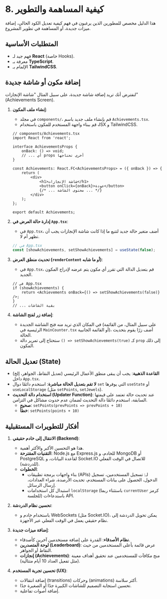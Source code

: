 # 8. كيفية المساهمة والتطوير

هذا الدليل مخصص للمطورين الذين يرغبون في فهم كيفية تعديل الكود الحالي، إضافة ميزات جديدة، أو المساهمة في تطوير المشروع.

## المتطلبات الأساسية

- فهم جيد لـ **React** (خاصة Hooks).
- معرفة بـ **TypeScript**.
- الإلمام بـ **TailwindCSS**.

## إضافة مكون أو شاشة جديدة

لنفترض أنك تريد إضافة شاشة جديدة، على سبيل المثال "شاشة الإنجازات" (Achievements Screen).

1.  **إنشاء ملف المكون**:
    - في مجلد `components/`، قم بإنشاء ملف جديد باسم `Achievements.tsx`.
    - قم ببناء واجهة المستخدم للمكون باستخدام JSX و TailwindCSS.

    ```tsx
    // components/Achievements.tsx
    import React from 'react';

    interface AchievementsProps {
        onBack: () => void;
        // ... أي props أخرى تحتاجها
    }

    const Achievements: React.FC<AchievementsProps> = ({ onBack }) => {
        return (
            <div>
                <h1>شاشة الإنجازات</h1>
                <button onClick={onBack}>عودة</button>
                {/* ... محتوى الشاشة ... */}
            </div>
        );
    };

    export default Achievements;
    ```

2.  **إدارة حالة العرض في `App.tsx`**:
    - في `App.tsx`، أضف متغير حالة جديد لتتبع ما إذا كانت شاشة الإنجازات يجب أن تظهر أم لا.

    ```typescript
    // في App.tsx
    const [showAchievements, setShowAchievements] = useState(false);
    ```

3.  **تحديث منطق العرض (`renderContent` أو ما شابه)**:
    - في `App.tsx`، قم بتعديل الدالة التي تقرر أي مكون يتم عرضه لإدراج المكون الجديد.

    ```tsx
    // في App.tsx
    if (showAchievements) {
        return <Achievements onBack={() => setShowAchievements(false)} />;
    }
    // ... بقية الشاشات
    ```

4.  **إضافة زر لفتح الشاشة**:
    - في المكان الذي تريد منه فتح الشاشة الجديدة (على سبيل المثال، من القائمة الرئيسية في `MainCounter.tsx` أو القائمة الجانبية)، أضف زرًا يقوم بتحديث الحالة.
    - ستحتاج إلى تمرير دالة `() => setShowAchievements(true)` كـ `prop` إلى ذلك المكون.

## تعديل الحالة (State)

- **القاعدة الذهبية**: يجب أن يبقى منطق الأعمال الرئيسي (تعديل النقاط، الجواهر، إلخ) داخل `App.tsx`.
- **لا تقم بتعديل الحالة مباشرة**: استخدم دائمًا دوال `set` التي يوفرها `useState` أو `useLocalStorage` (مثل `setPoints`, `setJewels`).
- **استخدام دالة التحديث (Updater Function)**: عند تحديث حالة تعتمد على قيمتها السابقة، استخدم دائمًا دالة التحديث لضمان عدم حدوث مشاكل في التزامن.
  - **صحيح**: `setPoints(prevPoints => prevPoints + 10)`
  - **خطأ**: `setPoints(points + 10)`

## أفكار للتطويرات المستقبلية

1.  **الانتقال إلى خادم حقيقي (Backend)**:
    - هذا هو التحسين الأكبر والأكثر أهمية.
    - **التقنيات المقترحة**: Node.js مع Express.js للخادم، و MongoDB أو PostgreSQL لقاعدة البيانات، و Socket.IO للاتصال في الوقت الفعلي (للدردشة).
    - **الخطوات**:
        - بناء واجهات برمجة تطبيقات (APIs) لـ: تسجيل المستخدمين، تسجيل الدخول، الحصول على بيانات المستخدم، تحديث الأرصدة، شراء العدادات، إرسال الرسائل.
        - استبدال كل استخدامات `localStorage` (باستثناء ربما `currentUser` كرمز للجلسة) باستدعاءات API.

2.  **تحسين نظام الدردشة**:
    - باستخدام خادم و WebSockets (مثل Socket.IO)، يمكن تحويل الدردشة إلى نظام حقيقي يعمل في الوقت الفعلي عبر الأجهزة.

3.  **إضافة ميزات جديدة**:
    - **نظام الأصدقاء**: القدرة على إضافة مستخدمين آخرين كأصدقاء.
    - **لوحة المتصدرين (Leaderboard)**: عرض قائمة بأعلى المستخدمين من حيث النقاط أو الجواهر.
    - **إنجازات (Achievements)**: منح مكافآت للمستخدمين عند تحقيق أهداف معينة (مثل تفعيل العداد 10 أيام متتالية).

4.  **تحسين تجربة المستخدم (UX)**:
    - إضافة انتقالات (transitions) وحركات (animations) أكثر سلاسة.
    - تحسين استجابة التصميم للشاشات الكبيرة جدًا أو الصغيرة جدًا.
    - إضافة أصوات تفاعلية.

